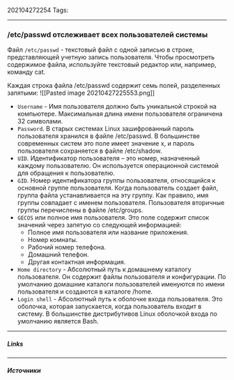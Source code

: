 202104272254
Tags:
___
### /etc/passwd отслеживает всех пользователей системы
Файл `/etc/passwd` - текстовый файл с одной записью в строке, представляющей учетную запись пользователя. Чтобы просмотреть содержимое файла, используйте текстовый редактор или, например, команду cat.

Каждая строка файла /etc/passwd содержит семь полей, разделенных запятыми:
![[Pasted image 20210427225553.png]]
           

- `Username` -  Имя пользователя должно быть уникальной строкой на компьютере. Максимальная длина имени пользователя ограничена 32 символами.
- `Password`. В старых системах Linux зашифрованный пароль пользователя хранился в файле /etc/passwd. В большинстве современных систем это поле имеет значение x, и пароль пользователя сохраняется в файле /etc/shadow.
- `UID`. Идентификатор пользователя – это номер, назначенный каждому пользователю. Он используется операционной системой для обращения к пользователю.
- `GID`. Номер идентификатора группы пользователя, относящийся к основной группе пользователя. Когда пользователь создает файл, группа файла устанавливается на эту группу. Как правило, имя группы совпадает с именем пользователя. Пользователя вторичные группы перечислены в файле /etc/groups.
- `GECOS` или полное имя пользователя. Это поле содержит список значений через запятую со следующей информацией:
	- Полное имя пользователя или название приложения.
	-  Номер комнаты.
	-  Рабочий номер телефона.
	-  Домашний телефон.
	-  Другая контактная информация.
- `Home directory` -  Абсолютный путь к домашнему каталогу пользователя. Он содержит файлы пользователя и конфигурации. По умолчанию домашние каталоги пользователей именуются по имени пользователя и создаются в каталоге /home.
- `Login shell` -  Абсолютный путь к оболочке входа пользователя. Это оболочка, которая запускается, когда пользователь входит в систему. В большинстве дистрибутивов Linux оболочкой входа по умолчанию является Bash.


___
##### Links


---
##### Источники
